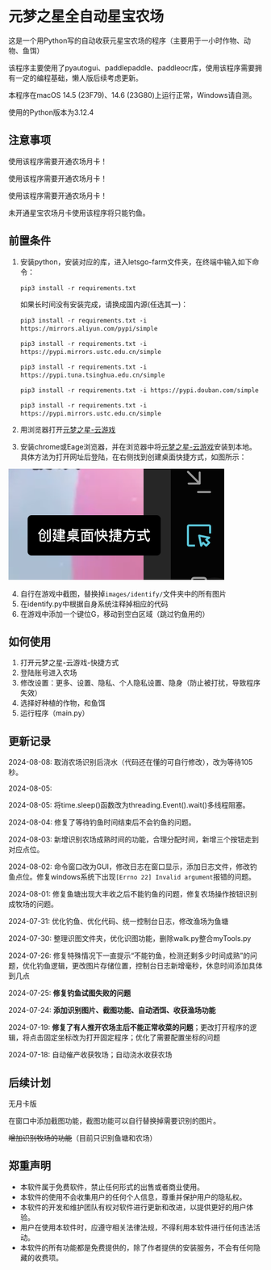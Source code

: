 # 元梦之星全自动星宝农场

这是一个用Python写的自动收获元星宝农场的程序（主要用于一小时作物、动物、鱼饵）

该程序主要使用了pyautogui、paddlepaddle、paddleocr库，使用该程序需要拥有一定的编程基础，懒人版后续考虑更新。

本程序在macOS 14.5 (23F79)、14.6 (23G80)上运行正常，Windows请自测。

使用的Python版本为3.12.4

## 注意事项

使用该程序需要开通农场月卡！

使用该程序需要开通农场月卡！

使用该程序需要开通农场月卡！

未开通星宝农场月卡使用该程序将只能钓鱼。

## 前置条件

1. 安装python，安装对应的库，进入letsgo-farm文件夹，在终端中输入如下命令：
   ```shell
   pip3 install -r requirements.txt
   ```
   如果长时间没有安装完成，请换成国内源(任选其一)：
   ```shell
   pip3 install -r requirements.txt -i https://mirrors.aliyun.com/pypi/simple
   ```
   ```shell
   pip3 install -r requirements.txt -i https://pypi.mirrors.ustc.edu.cn/simple
   ```
   ```shell
   pip3 install -r requirements.txt -i https://pypi.tuna.tsinghua.edu.cn/simple
   ```
   ```shell
   pip3 install -r requirements.txt -i https://pypi.douban.com/simple
   ```
   ```shell
   pip3 install -r requirements.txt -i https://pypi.mirrors.ustc.edu.cn/simple
   ```
2. 用浏览器打开[元梦之星-云游戏](https://gamer.qq.com/v2/cloudgame/game/96897)

3. 安装chrome或Eage浏览器，并在浏览器中将[元梦之星-云游戏](https://gamer.qq.com/v2/cloudgame/game/96897)安装到本地。具体方法为打开网址后登陆，在右侧找到创建桌面快捷方式，如图所示：

![image-20240719193556815](images/image-20240719193556815.png)

4. 自行在游戏中截图，替换掉`images/identify/`文件夹中的所有图片
5. 在identify.py中根据自身系统注释掉相应的代码
6. 在游戏中添加一个键位G，移动到空白区域（跳过钓鱼用的）

## 如何使用

1. 打开元梦之星-云游戏-快捷方式
2. 登陆账号进入农场
3. 修改设置：更多、设置、隐私、个人隐私设置、隐身（防止被打扰，导致程序失效）
4. 选择好种植的作物，和鱼饵
5. 运行程序（main.py）

## 更新记录

2024-08-08: 取消农场识别后浇水（代码还在懂的可自行修改），改为等待105秒。

2024-08-05: 

2024-08-05: 将time.sleep()函数改为threading.Event().wait()多线程阻塞。

2024-08-04: 修复了等待钓鱼时间结束后不会钓鱼的问题。

2024-08-03: 新增识别农场成熟时间的功能，合理分配时间，新增三个按钮走到对应点位。

2024-08-02: 命令窗口改为GUI，修改日志在窗口显示，添加日志文件，修改钓鱼点位。修复windows系统下出现`[Errno 22] Invalid argument`报错的问题。

2024-08-01: 修复鱼塘出现大丰收之后不能钓鱼的问题，修复农场操作按钮识别成牧场的问题。

2024-07-31: 优化钓鱼、优化代码、统一控制台日志，修改渔场为鱼塘

2024-07-30: 整理识图文件夹，优化识图功能，删除walk.py整合myTools.py

2024-07-26: 修复特殊情况下一直提示“不能钓鱼，检测还剩多少时间成熟”的问题，优化钓鱼逻辑，更改图片存储位置，控制台日志新增毫秒，休息时间添加具体到几点

2024-07-25: **修复钓鱼试图失败的问题**

2024-07-24: **添加识别图片、截图功能、自动洒饵、收获渔场功能**

2024-07-19: **修复了有人推开农场主后不能正常收菜的问题**；更改打开程序的逻辑，将点击固定坐标改为打开固定程序；优化了需要配置坐标的问题

2024-07-18: 自动催产收获牧场；自动浇水收获农场

## 后续计划

无月卡版

在窗口中添加截图功能，截图功能可以自行替换掉需要识别的图片。

~~增加识别牧场的功能~~（目前只识别鱼塘和农场）

## 郑重声明

- 本软件属于免费软件，禁止任何形式的出售或者商业使用。
- 本软件的使用不会收集用户的任何个人信息，尊重并保护用户的隐私权。
- 本软件的开发和维护团队有权对软件进行更新和改进，以提供更好的用户体验。
- 用户在使用本软件时，应遵守相关法律法规，不得利用本软件进行任何违法活动。
- 本软件的所有功能都是免费提供的，除了作者提供的安装服务，不会有任何隐藏的收费项。